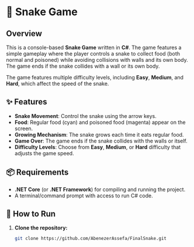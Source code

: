 # 🐍 Snake Game

## Overview
This is a console-based **Snake Game** written in **C#**. The game features a simple gameplay where the player controls a snake to collect food (both normal and poisoned) while avoiding collisions with walls and its own body. The game ends if the snake collides with a wall or its own body.

The game features multiple difficulty levels, including **Easy**, **Medium**, and **Hard**, which affect the speed of the snake.

## ✨ Features
- **Snake Movement**: Control the snake using the arrow keys.
- **Food**: Regular food (cyan) and poisoned food (magenta) appear on the screen.
- **Growing Mechanism**: The snake grows each time it eats regular food.
- **Game Over**: The game ends if the snake collides with the walls or itself.
- **Difficulty Levels**: Choose from **Easy**, **Medium**, or **Hard** difficulty that adjusts the game speed.

## 📦 Requirements
- **.NET Core** (or **.NET Framework**) for compiling and running the project.
- A terminal/command prompt with access to run C# code.

## 🚀 How to Run
1. **Clone the repository:**
   ```bash
   git clone https://github.com/AbenezerAssefa/FinalSnake.git

